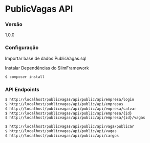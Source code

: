 # PublicVagas API

### Versão
1.0.0

### Configuração

Importar base de dados PublicVagas.sql

Instalar Dependências do SlimFramework 


```sh
$ composer install
```
### API Endpoints
```sh
$ http://localhost/publicvagas/api/public/api/empresa/login
$ http://localhost/publicvagas/api/public/api/empresas
$ http://localhost/publicvagas/api/public/api/empresa/salvar
$ http://localhost/publicvagas/api/public/api/empresa/{id}
$ http://localhost/publicvagas/api/public/api/empresa/{id}/vagas

$ http://localhost/publicvagas/api/public/api/vaga/publicar
$ http://localhost/publicvagas/api/public/api/vagas
$ http://localhost/publicvagas/api/public/api/cargos
```
